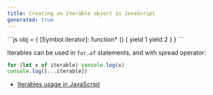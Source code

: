 ```yaml
---
title: Creating an iterable object in JavaScript
generated: true
---
```


<div markdown="1" class="ans">
```js
obj = {
    [Symbol.iterator]: function* () {
        yield 1
        yield 2
    }
}
```
</div>

Iterables can be used in `for`..`of` statements, and with spread operator:

```js
for (let x of iterable) console.log(x)
console.log([...iterable])
```

- [Iterables usage in JavaScript](en-US/javascript/iterables-usage.md)
